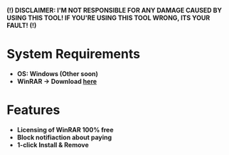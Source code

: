 **(!) DISCLAIMER: I'M NOT RESPONSIBLE FOR ANY DAMAGE CAUSED BY USING THIS TOOL! IF YOU'RE USING THIS TOOL WRONG, ITS YOUR FAULT! (!)** 

<h1>System Requirements</h1>

- <strong>OS: Windows (Other soon)</strong>
- <strong>WinRAR -> Download [here](https://winrar.de/downld.php)</strong>


<h1>Features</h1>

- <strong>Licensing of WinRAR 100% free</strong>
- <strong>Block notifiaction about paying</strong>
- <strong> 1-click Install & Remove


